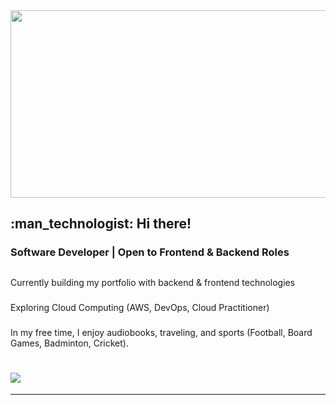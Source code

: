 <div align="center">
  <img src="https://media.giphy.com/media/dWesBcTLavkZuG35MI/giphy.gif" width="600" height="300"/>
</div>

<h2> :man_technologist: Hi there! </h2>

### Software Developer | Open to Frontend & Backend Roles

## 
<p>  Currently building my portfolio with backend & frontend technologies </p>

### 
<p> Exploring Cloud Computing (AWS, DevOps, Cloud Practitioner) </p>

### 
In my free time, I enjoy audiobooks, traveling, and sports (Football, Board Games, Badminton, Cricket).


# ![](https://komarev.com/ghpvc/?username=your-github-mohsinrony&color=blue)

---

<!---
mohsinrony/mohsinrony is a ✨ special ✨ repository because its `README.md` (this file) appears on your GitHub profile.
You can click the Preview link to take a look at your changes.
--->
